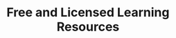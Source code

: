 ---
layout: sub-navigation
title: Free and Licensed Learning Resources
eleventyNavigation:
  key: Free and Licensed Learning Resources
  parent: Learning
  order: 4
---